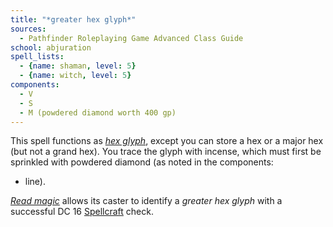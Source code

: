 ```yaml
---
title: "*greater hex glyph*"
sources:
  - Pathfinder Roleplaying Game Advanced Class Guide
school: abjuration
spell_lists:
  - {name: shaman, level: 5}
  - {name: witch, level: 5}
components:
  - V
  - S
  - M (powdered diamond worth 400 gp)
---
```


This spell functions as [*hex glyph*](/spells/hex-glyph/), except you can store a hex or a major hex (but not a grand hex). You trace the glyph with incense, which must first be sprinkled with powdered diamond (as noted in the
components:
  - line).

[*Read magic*](/spells/read-magic/) allows its caster to identify a *greater hex glyph* with a successful DC 16 [Spellcraft](/skills/spellcraft/) check.

